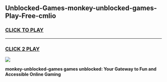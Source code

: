 
## Unblocked-Games-monkey-unblocked-games-Play-Free-cmlio
<h3>
<a href="https://premium76.site?title=monkey-unblocked-games&ref=18A1">CLICK TO PLAY</a></h3>
<hr>

<h3>
<a href="https://premium76.site?title=monkey-unblocked-games&ref=18A1">CLICK 2 PLAY</a>
  
</h3>

<a href="https://premium76.site?title=monkey-unblocked-games&ref=18A1"><img src="https://clearcache.store/games.png"></a>


**monkey-unblocked-games games unblocked: Your Gateway to Fun and Accessible Online Gaming**
